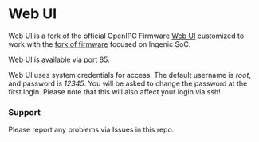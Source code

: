 Web UI
======

Web UI is a fork of the official OpenIPC Firmware [Web UI][1] customized to work
with the [fork of firmware][2] focused on Ingenic SoC.

Web UI is available via port 85.

Web UI uses system credentials for access.
The default username is _root_, and password is _12345_.
You will be asked to change the password at the first login.
Please note that this will also affect your login via ssh!

### Support

Please report any problems via Issues in this repo.

[1]: https://github.com/OpenIPC/webui
[2]: https://github.com/themactep/wehaveopenipcathome-firmware
